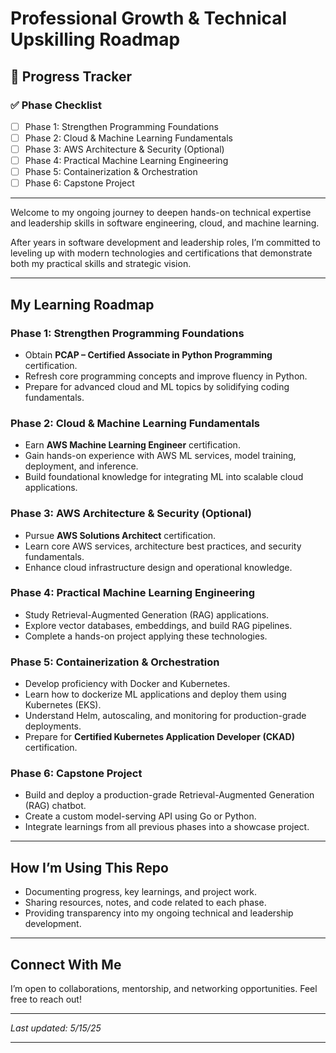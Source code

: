 # Professional Growth & Technical Upskilling Roadmap

## 🚀 Progress Tracker

### ✅ Phase Checklist

- [ ] Phase 1: Strengthen Programming Foundations  
- [ ] Phase 2: Cloud & Machine Learning Fundamentals  
- [ ] Phase 3: AWS Architecture & Security (Optional)  
- [ ] Phase 4: Practical Machine Learning Engineering  
- [ ] Phase 5: Containerization & Orchestration  
- [ ] Phase 6: Capstone Project  

---

Welcome to my ongoing journey to deepen hands-on technical expertise and leadership skills in software engineering, cloud, and machine learning.

After years in software development and leadership roles, I’m committed to leveling up with modern technologies and certifications that demonstrate both my practical skills and strategic vision.

---

## My Learning Roadmap

### Phase 1: Strengthen Programming Foundations
- Obtain **PCAP – Certified Associate in Python Programming** certification.
- Refresh core programming concepts and improve fluency in Python.
- Prepare for advanced cloud and ML topics by solidifying coding fundamentals.

### Phase 2: Cloud & Machine Learning Fundamentals
- Earn **AWS Machine Learning Engineer** certification.
- Gain hands-on experience with AWS ML services, model training, deployment, and inference.
- Build foundational knowledge for integrating ML into scalable cloud applications.

### Phase 3: AWS Architecture & Security (Optional)
- Pursue **AWS Solutions Architect** certification.
- Learn core AWS services, architecture best practices, and security fundamentals.
- Enhance cloud infrastructure design and operational knowledge.

### Phase 4: Practical Machine Learning Engineering
- Study Retrieval-Augmented Generation (RAG) applications.
- Explore vector databases, embeddings, and build RAG pipelines.
- Complete a hands-on project applying these technologies.

### Phase 5: Containerization & Orchestration
- Develop proficiency with Docker and Kubernetes.
- Learn how to dockerize ML applications and deploy them using Kubernetes (EKS).
- Understand Helm, autoscaling, and monitoring for production-grade deployments.
- Prepare for **Certified Kubernetes Application Developer (CKAD)** certification.

### Phase 6: Capstone Project
- Build and deploy a production-grade Retrieval-Augmented Generation (RAG) chatbot.
- Create a custom model-serving API using Go or Python.
- Integrate learnings from all previous phases into a showcase project.

---

## How I’m Using This Repo

- Documenting progress, key learnings, and project work.
- Sharing resources, notes, and code related to each phase.
- Providing transparency into my ongoing technical and leadership development.

---

## Connect With Me

I’m open to collaborations, mentorship, and networking opportunities. Feel free to reach out!

---

*Last updated: 5/15/25*

---

